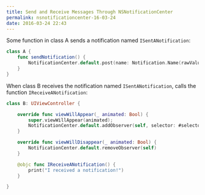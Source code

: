 ```yaml
---
title: Send and Receive Messages Through NSNotificationCenter
permalink: nsnotificationcenter-16-03-24
date: 2016-03-24 22:43
---
```


Some function in class A sends a notification named `ISentANotification`:

```swift
class A {
	func sendNotification() {
		NotificationCenter.default.post(name: Notification.Name(rawValue: "ISentANotification"), object: self)
	}
}
```

When class B receives the notification named `ISentANotification`, calls the function `IReceiveANotification`:

```swift
class B: UIViewController {

	override func viewWillAppear(_ animated: Bool) {
		super.viewWillAppear(animated);
		NotificationCenter.default.addObserver(self, selector: #selector(B.IReceiveANotification), name: Notification.Name(rawValue: "ISentANotification"), object: nil)
	}

	override func viewWillDisappear(_ animated: Bool) {
		NotificationCenter.default.removeObserver(self)
	}

	@objc func IReceiveANotification() {
		print("I received a notification!")
	}

}
```

